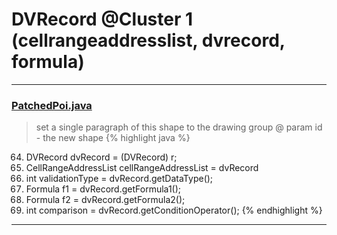 # DVRecord @Cluster 1 (cellrangeaddresslist, dvrecord, formula)

***

### [PatchedPoi.java](https://searchcode.com/codesearch/view/72854649/)
> set a single paragraph of this shape to the drawing group @ param id - the new shape 
{% highlight java %}
64. DVRecord dvRecord = (DVRecord) r;
65. CellRangeAddressList cellRangeAddressList = dvRecord
67. int validationType = dvRecord.getDataType();
69.   Formula f1 = dvRecord.getFormula1();
82.   Formula f2 = dvRecord.getFormula2();
87.   int comparison = dvRecord.getConditionOperator();
{% endhighlight %}

***

